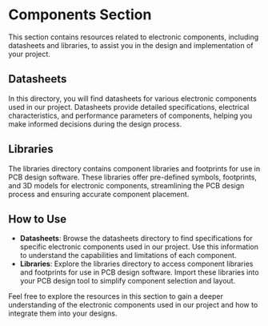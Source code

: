 # Components Section

This section contains resources related to electronic components, including datasheets and libraries, to assist you in the design and implementation of your project.

## Datasheets

In this directory, you will find datasheets for various electronic components used in our project. Datasheets provide detailed specifications, electrical characteristics, and performance parameters of components, helping you make informed decisions during the design process.

## Libraries

The libraries directory contains component libraries and footprints for use in PCB design software. These libraries offer pre-defined symbols, footprints, and 3D models for electronic components, streamlining the PCB design process and ensuring accurate component placement.

## How to Use

- **Datasheets**: Browse the datasheets directory to find specifications for specific electronic components used in our project. Use this information to understand the capabilities and limitations of each component.
- **Libraries**: Explore the libraries directory to access component libraries and footprints for use in PCB design software. Import these libraries into your PCB design tool to simplify component selection and layout.

Feel free to explore the resources in this section to gain a deeper understanding of the electronic components used in our project and how to integrate them into your designs.
